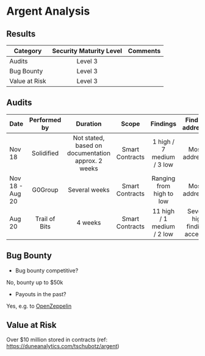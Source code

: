 # Argent Analysis

## Results
| Category    | Security Maturity Level  | Comments    |
| ------------- |:-------------:|:-------------:|
| Audits |       Level 3         |           |         
| Bug Bounty |      Level 3          |           |      
| Value at Risk |     Level 3           |           |      

## Audits
| Date | Performed by  |  Duration  |  Scope |  Findings  | Findings addressed |
| ------------- |:-------------:| :-------------:| :-------------:| :-------------:| :-------------:|
| Nov 18 | Solidified  | Not stated, based on documentation approx. 2 weeks   | Smart Contracts  | 1 high / 7 medium / 3 low | Mostly addressed  |
| Nov 18 - Aug 20 | G0Group  | Several weeks   | Smart Contracts   | Ranging from high to low | Mostly addressed |
| Aug 20 | Trail of Bits  | 4 weeks   | Smart Contracts  | 11 high / 1 medium / 2 low | Several high findings accepted  |


## Bug Bounty
 - Bug bounty competitive?

 No, bounty up to $50k

 - Payouts in the past?

 Yes, e.g. to [OpenZeppelin](https://www.argent.xyz/blog/argent-bug-bounty-claimed-by-openzeppelin/)

## Value at Risk
Over $10 million stored in contracts (ref: https://duneanalytics.com/tschubotz/argent)
